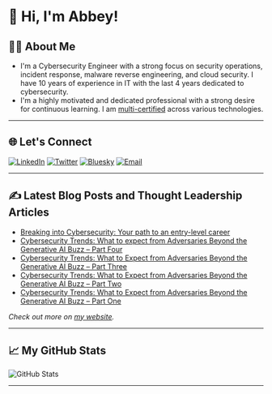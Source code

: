 # 👋 Hi, I'm Abbey!

## 👨‍💻 About Me
- I'm a Cybersecurity Engineer with a strong focus on security operations, incident response, malware reverse engineering, and cloud security. I have 10 years of experience in IT with the last 4 years dedicated to cybersecurity.
- I'm a highly motivated and dedicated professional with a strong desire for continuous learning. I am [multi-certified](https://www.credly.com/users/abiodun-adegbola.ede39b92) across various technologies.

---

## 🌐 Let's Connect

[![LinkedIn](https://img.shields.io/badge/-LinkedIn-blue?style=flat&logo=linkedin&logoColor=white)](https://linkedin.com/in/abiodunadegbola/)
[![Twitter](https://img.shields.io/badge/-Twitter-1DA1F2?style=flat&logo=twitter&logoColor=white)](https://twitter.com/el_kol)
[![Bluesky](https://img.shields.io/badge/-Bluesky-0057FF?style=flat&logoColor=white)](https://bsky.app/profile/abbeyadegbola.com)
[![Email](https://img.shields.io/badge/-Email-D14836?style=flat&logo=gmail&logoColor=white)](mailto:bt.adegbola@gmail.com)

---

## ✍️ Latest Blog Posts and Thought Leadership Articles
- [Breaking into Cybersecurity: Your path to an entry-level career](https://tribuneonlineng.com/breaking-into-cybersecurity-your-path-to-an-entry-level-career/)
- [Cybersecurity Trends: What to expect from Adversaries Beyond the Generative AI Buzz – Part Four](https://systaltech.com/insights/cybersecurity-trends-what-to-expect-from-adversaries-beyond-the-generative-ai-buzz-part-four/) 
- [Cybersecurity Trends: What to Expect from Adversaries Beyond the Generative AI Buzz – Part Three](https://systaltech.com/insights/cybersecurity-trends-what-to-expect-from-adversaries-beyond-the-generative-ai-buzz-part-three/) 
- [Cybersecurity Trends: What to Expect from Adversaries Beyond the Generative AI Buzz – Part Two](https://systaltech.com/insights/cybersecurity-trends-what-to-expect-from-adversaries-beyond-the-generative-ai-buzz-part-two/)
- [Cybersecurity Trends: What to Expect from Adversaries Beyond the Generative AI Buzz – Part One](https://systaltech.com/insights/cybersecurity-trends-what-to-expect-from-adversaries-beyond-the-generative-ai-buzz/) 

*Check out more on [my website](https://abbeyadegbola.com/).*

---

## 📈 My GitHub Stats
![GitHub Stats](https://github-readme-stats.vercel.app/api?username=abbeyadegbola&show_icons=true&theme=radical)


---

